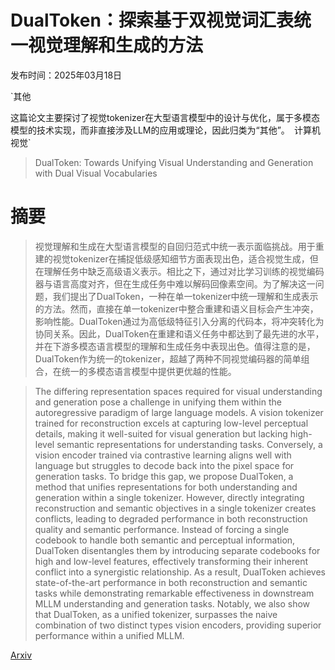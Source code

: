 # DualToken：探索基于双视觉词汇表统一视觉理解和生成的方法

发布时间：2025年03月18日

`其他

这篇论文主要探讨了视觉tokenizer在大型语言模型中的设计与优化，属于多模态模型的技术实现，而非直接涉及LLM的应用或理论，因此归类为“其他”。` `计算机视觉`

> DualToken: Towards Unifying Visual Understanding and Generation with Dual Visual Vocabularies

# 摘要

> 视觉理解和生成在大型语言模型的自回归范式中统一表示面临挑战。用于重建的视觉tokenizer在捕捉低级感知细节方面表现出色，适合视觉生成，但在理解任务中缺乏高级语义表示。相比之下，通过对比学习训练的视觉编码器与语言高度对齐，但在生成任务中难以解码回像素空间。为了解决这一问题，我们提出了DualToken，一种在单一tokenizer中统一理解和生成表示的方法。然而，直接在单一tokenizer中整合重建和语义目标会产生冲突，影响性能。DualToken通过为高低级特征引入分离的代码本，将冲突转化为协同关系。因此，DualToken在重建和语义任务中都达到了最先进的水平，并在下游多模态语言模型的理解和生成任务中表现出色。值得注意的是，DualToken作为统一的tokenizer，超越了两种不同视觉编码器的简单组合，在统一的多模态语言模型中提供更优越的性能。

> The differing representation spaces required for visual understanding and generation pose a challenge in unifying them within the autoregressive paradigm of large language models. A vision tokenizer trained for reconstruction excels at capturing low-level perceptual details, making it well-suited for visual generation but lacking high-level semantic representations for understanding tasks. Conversely, a vision encoder trained via contrastive learning aligns well with language but struggles to decode back into the pixel space for generation tasks. To bridge this gap, we propose DualToken, a method that unifies representations for both understanding and generation within a single tokenizer. However, directly integrating reconstruction and semantic objectives in a single tokenizer creates conflicts, leading to degraded performance in both reconstruction quality and semantic performance. Instead of forcing a single codebook to handle both semantic and perceptual information, DualToken disentangles them by introducing separate codebooks for high and low-level features, effectively transforming their inherent conflict into a synergistic relationship. As a result, DualToken achieves state-of-the-art performance in both reconstruction and semantic tasks while demonstrating remarkable effectiveness in downstream MLLM understanding and generation tasks. Notably, we also show that DualToken, as a unified tokenizer, surpasses the naive combination of two distinct types vision encoders, providing superior performance within a unified MLLM.

[Arxiv](https://arxiv.org/abs/2503.14324)